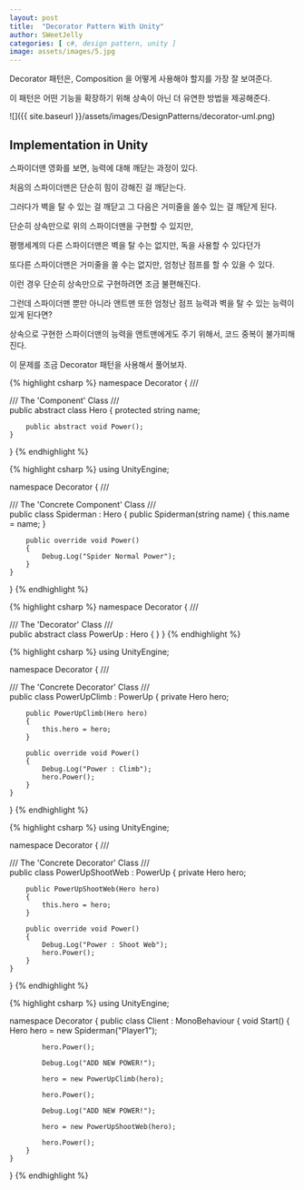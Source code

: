 ```yaml
---
layout: post
title:  "Decorator Pattern With Unity"
author: SWeetJelly
categories: [ c#, design pattern, unity ]
image: assets/images/5.jpg
---
```


Decorator 패턴은, Composition 을 어떻게 사용해야 할지를 가장 잘 보여준다.

이 패턴은 어떤 기능을 확장하기 위해 상속이 아닌 더 유연한 방법을 제공해준다.

![]({{ site.baseurl }}/assets/images/DesignPatterns/decorator-uml.png)

## Implementation in Unity

스파이더맨 영화를 보면, 능력에 대해 깨닫는 과정이 있다.

처음의 스파이더맨은 단순히 힘이 강해진 걸 깨닫는다.

그러다가 벽을 탈 수 있는 걸 깨닫고 그 다음은 거미줄을 쏠수 있는 걸 깨닫게 된다.

단순히 상속만으로 위의 스파이더맨을 구현할 수 있지만,

평행세계의 다른 스파이더맨은 벽을 탈 수는 없지만, 독을 사용할 수 있다던가

또다른 스파이더맨은 거미줄을 쏠 수는 없지만, 엄청난 점프를 할 수 있을 수 있다.

이런 경우 단순히 상속만으로 구현하려면 조금 불편해진다.

그런데 스파이더맨 뿐만 아니라 앤트맨 또한 엄청난 점프 능력과 벽을 탈 수 있는 능력이 있게 된다면?

상속으로 구현한 스파이더맨의 능력을 앤트맨에게도 주기 위해서, 코드 중복이 불가피해진다.

이 문제를 조금 Decorator 패턴을 사용해서 풀어보자.

{% highlight csharp %}
namespace Decorator
{
    /// <summary>
    /// The 'Component' Class
    /// </summary>
    public abstract class Hero
    {
        protected string name;

        public abstract void Power();
    }
}
{% endhighlight %}

{% highlight csharp %}
using UnityEngine;

namespace Decorator
{
    /// <summary>
    /// The 'Concrete Component' Class
    /// </summary>
    public class Spiderman : Hero
    {
        public Spiderman(string name)
        {
            this.name = name;
        }

        public override void Power()
        {
            Debug.Log("Spider Normal Power");
        }
    }
}
{% endhighlight %}

{% highlight csharp %}
namespace Decorator
{
    /// <summary>
    /// The 'Decorator' Class
    /// </summary>
    public abstract class PowerUp : Hero
    {
    }
}
{% endhighlight %}

{% highlight csharp %}
using UnityEngine;

namespace Decorator
{
    /// <summary>
    /// The 'Concrete Decorator' Class
    /// </summary>
    public class PowerUpClimb : PowerUp
    {
        private Hero hero;

        public PowerUpClimb(Hero hero)
        {
            this.hero = hero;
        }

        public override void Power()
        {
            Debug.Log("Power : Climb");
            hero.Power();
        }
    }
}
{% endhighlight %}

{% highlight csharp %}
using UnityEngine;

namespace Decorator
{
    /// <summary>
    /// The 'Concrete Decorator' Class
    /// </summary>
    public class PowerUpShootWeb : PowerUp
    {
        private Hero hero;

        public PowerUpShootWeb(Hero hero)
        {
            this.hero = hero;
        }

        public override void Power()
        {
            Debug.Log("Power : Shoot Web");
            hero.Power();
        }
    }
}
{% endhighlight %}

{% highlight csharp %}
using UnityEngine;

namespace Decorator
{
    public class Client : MonoBehaviour
    {
        void Start()
        {
            Hero hero = new Spiderman("Player1");

            hero.Power();

            Debug.Log("ADD NEW POWER!");

            hero = new PowerUpClimb(hero);

            hero.Power();

            Debug.Log("ADD NEW POWER!");

            hero = new PowerUpShootWeb(hero);

            hero.Power();
        }
    }
}
{% endhighlight %}
